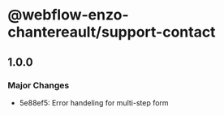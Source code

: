 # @webflow-enzo-chantereault/support-contact

## 1.0.0

### Major Changes

- 5e88ef5: Error handeling for multi-step form
